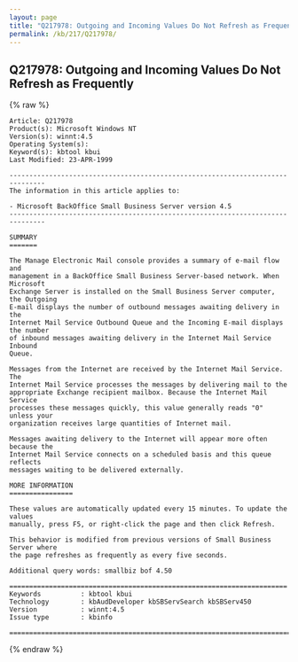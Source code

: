 ```yaml
---
layout: page
title: "Q217978: Outgoing and Incoming Values Do Not Refresh as Frequently"
permalink: /kb/217/Q217978/
---
```


## Q217978: Outgoing and Incoming Values Do Not Refresh as Frequently

{% raw %}

	Article: Q217978
	Product(s): Microsoft Windows NT
	Version(s): winnt:4.5
	Operating System(s): 
	Keyword(s): kbtool kbui
	Last Modified: 23-APR-1999
	
	-------------------------------------------------------------------------------
	The information in this article applies to:
	
	- Microsoft BackOffice Small Business Server version 4.5 
	-------------------------------------------------------------------------------
	
	SUMMARY
	=======
	
	The Manage Electronic Mail console provides a summary of e-mail flow and
	management in a BackOffice Small Business Server-based network. When Microsoft
	Exchange Server is installed on the Small Business Server computer, the Outgoing
	E-mail displays the number of outbound messages awaiting delivery in the
	Internet Mail Service Outbound Queue and the Incoming E-mail displays the number
	of inbound messages awaiting delivery in the Internet Mail Service Inbound
	Queue.
	
	Messages from the Internet are received by the Internet Mail Service. The
	Internet Mail Service processes the messages by delivering mail to the
	appropriate Exchange recipient mailbox. Because the Internet Mail Service
	processes these messages quickly, this value generally reads "0" unless your
	organization receives large quantities of Internet mail.
	
	Messages awaiting delivery to the Internet will appear more often because the
	Internet Mail Service connects on a scheduled basis and this queue reflects
	messages waiting to be delivered externally.
	
	MORE INFORMATION
	================
	
	These values are automatically updated every 15 minutes. To update the values
	manually, press F5, or right-click the page and then click Refresh.
	
	This behavior is modified from previous versions of Small Business Server where
	the page refreshes as frequently as every five seconds.
	
	Additional query words: smallbiz bof 4.50
	
	======================================================================
	Keywords          : kbtool kbui 
	Technology        : kbAudDeveloper kbSBServSearch kbSBServ450
	Version           : winnt:4.5
	Issue type        : kbinfo
	
	=============================================================================
	

{% endraw %}
